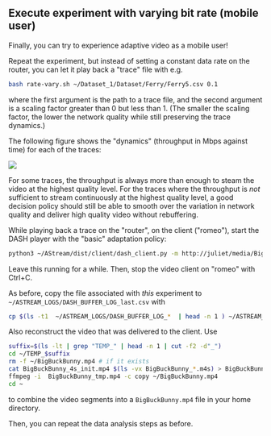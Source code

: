 ## Execute experiment with varying bit rate (mobile user)

Finally, you can try to experience adaptive video as a mobile user!


Repeat the experiment, but instead of setting a constant data rate on the router, you can let it play back a "trace" file with e.g. 


```bash
bash rate-vary.sh ~/Dataset_1/Dataset/Ferry/Ferry5.csv 0.1
```

where the first argument is the path to a trace file, and the second argument is a scaling factor greater than 0 but less than 1. (The smaller the scaling factor, the lower the network quality while still preserving the trace dynamics.)


The following figure shows the "dynamics" (throughput in Mbps against time) for each of the traces:

![](https://witestlab.poly.edu/blog/content/images/2022/04/nyc-traces.png)

For some traces, the throughput is always more than enough to steam the video at the highest quality level. For the traces where the throughput is *not* sufficient to stream continuously at the highest quality level, a good decision policy should still be able to smooth over the variation in network quality and deliver high quality video without rebuffering.

While playing back a trace on the "router", on the client ("romeo"), start the DASH player with the "basic" adaptation policy:

```bash
python3 ~/AStream/dist/client/dash_client.py -m http://juliet/media/BigBuckBunny/4sec/BigBuckBunny_4s.mpd -p 'basic' -d
```

Leave this running for a while. Then, stop the video client on "romeo" with Ctrl+C.

As before, copy the file associated with _this_ experiment to `~/ASTREAM_LOGS/DASH_BUFFER_LOG_last.csv` with


```bash
cp $(ls -t1  ~/ASTREAM_LOGS/DASH_BUFFER_LOG_*  | head -n 1 ) ~/ASTREAM_LOGS/DASH_BUFFER_LOG-last.csv
```

Also reconstruct the video that was delivered to the client. Use

```bash
suffix=$(ls -lt | grep "TEMP_" | head -n 1 | cut -f2 -d"_")
cd ~/TEMP_$suffix
rm -f ~/BigBuckBunny.mp4 # if it exists
cat BigBuckBunny_4s_init.mp4 $(ls -vx BigBuckBunny_*.m4s) > BigBuckBunny_tmp.mp4
ffmpeg -i  BigBuckBunny_tmp.mp4 -c copy ~/BigBuckBunny.mp4
cd ~
```

to combine the video segments into a `BigBuckBunny.mp4` file in your home directory.

Then, you can repeat the data analysis steps as before.